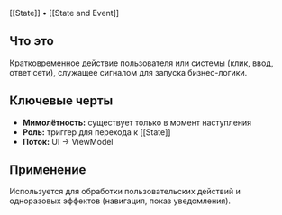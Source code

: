 [[State]] • [[State and Event]]
## Что это
Кратковременное действие пользователя или системы (клик, ввод, ответ сети), служащее сигналом для запуска бизнес-логики.
## Ключевые черты
- **Мимолётность:** существует только в момент наступления  
- **Роль:** триггер для перехода к [[State]]  
- **Поток:** UI → ViewModel  

## Применение
Используется для обработки пользовательских действий и одноразовых эффектов (навигация, показ уведомления).